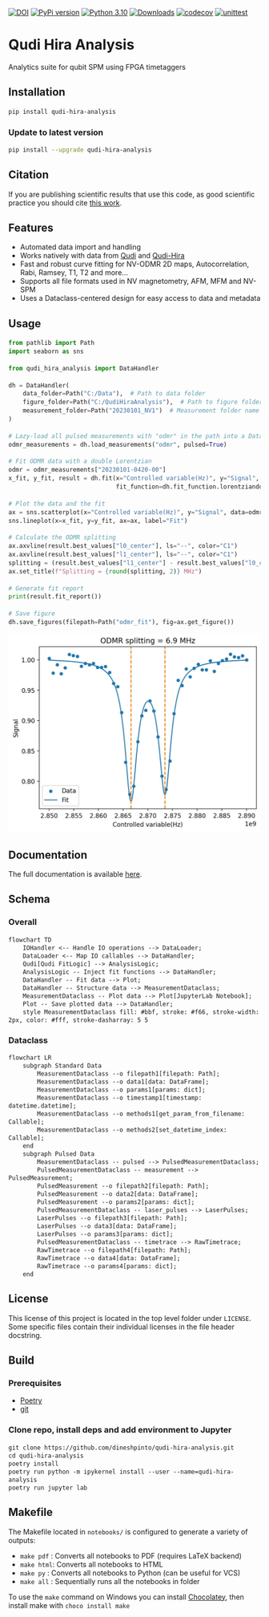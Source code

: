[![DOI](https://zenodo.org/badge/288670453.svg)](https://zenodo.org/badge/latestdoi/288670453)
[![PyPi version](https://img.shields.io/pypi/v/qudi-hira-analysis)](https://pypi.python.org/pypi/qudi-hira-analysis/)
[![Python 3.10](https://img.shields.io/badge/python-3.10+-blue.svg)](https://www.python.org/downloads/release/python-3100/)
[![Downloads](https://pepy.tech/badge/qudi-hira-analysis)](https://pepy.tech/project/qudi-hira-analysis)
[![codecov](https://codecov.io/gh/dineshpinto/qudi-hira-analysis/branch/main/graph/badge.svg?token=FMXDAYW8DW)](https://codecov.io/gh/dineshpinto/qudi-hira-analysis)
[![unittest](https://github.com/dineshpinto/qudi-hira-analysis/actions/workflows/unittest.yml/badge.svg)](https://github.com/dineshpinto/qudi-hira-analysis/actions/workflows/unittest.yml)

# Qudi Hira Analysis

Analytics suite for qubit SPM using FPGA timetaggers

## Installation

```bash
pip install qudi-hira-analysis
```

### Update to latest version

```bash
pip install --upgrade qudi-hira-analysis
```

## Citation

If you are publishing scientific results that use this code, as good scientific practice you
should cite [this work](https://doi.org/10.5281/zenodo.7604670).

## Features

- Automated data import and handling
- Works natively with data from [Qudi](https://github.com/Ulm-IQO/qudi) and [Qudi-Hira](https://github.com/projecthira/qudi-hira)
- Fast and robust curve fitting for NV-ODMR 2D maps, Autocorrelation, Rabi, Ramsey, T1, T2 and more...
- Supports all file formats used in NV magnetometry, AFM, MFM and NV-SPM
- Uses a Dataclass-centered design for easy access to data and metadata

## Usage

```python
from pathlib import Path
import seaborn as sns

from qudi_hira_analysis import DataHandler

dh = DataHandler(
    data_folder=Path("C:/Data"),  # Path to data folder
    figure_folder=Path("C:/QudiHiraAnalysis"),  # Path to figure folder
    measurement_folder=Path("20230101_NV1")  # Measurement folder name (optional)
)

# Lazy-load all pulsed measurements with "odmr" in the path into a Dataclass
odmr_measurements = dh.load_measurements("odmr", pulsed=True)

# Fit ODMR data with a double Lorentzian
odmr = odmr_measurements["20230101-0420-00"]
x_fit, y_fit, result = dh.fit(x="Controlled variable(Hz)", y="Signal",
                              fit_function=dh.fit_function.lorentziandouble, data=odmr.data)

# Plot the data and the fit
ax = sns.scatterplot(x="Controlled variable(Hz)", y="Signal", data=odmr.data, label="Data")
sns.lineplot(x=x_fit, y=y_fit, ax=ax, label="Fit")

# Calculate the ODMR splitting
ax.axvline(result.best_values["l0_center"], ls="--", color="C1")
ax.axvline(result.best_values["l1_center"], ls="--", color="C1")
splitting = (result.best_values["l1_center"] - result.best_values["l0_center"]) / 1e6
ax.set_title(f"Splitting = {round(splitting, 2)} MHz")

# Generate fit report
print(result.fit_report())

# Save figure
dh.save_figures(filepath=Path("odmr_fit"), fig=ax.get_figure())
```
![ODMR](https://github.com/dineshpinto/qudi-hira-analysis/blob/fb86a5321a15a6851803daa9af60abe52436b54d/docs/images/odmr.jpg)

## Documentation

The full documentation is available [here](https://dineshpinto.github.io/qudi-hira-analysis/).

## Schema

### Overall

```mermaid
flowchart TD
    IOHandler <-- Handle IO operations --> DataLoader;
    DataLoader <-- Map IO callables --> DataHandler;
    Qudi[Qudi FitLogic] --> AnalysisLogic;
    AnalysisLogic -- Inject fit functions --> DataHandler;
    DataHandler -- Fit data --> Plot;
    DataHandler -- Structure data --> MeasurementDataclass;
    MeasurementDataclass -- Plot data --> Plot[JupyterLab Notebook];
    Plot -- Save plotted data --> DataHandler;
    style MeasurementDataclass fill: #bbf, stroke: #f66, stroke-width: 2px, color: #fff, stroke-dasharray: 5 5
```

### Dataclass

```mermaid
flowchart LR
    subgraph Standard Data
        MeasurementDataclass --o filepath1[filepath: Path];
        MeasurementDataclass --o data1[data: DataFrame];
        MeasurementDataclass --o params1[params: dict];
        MeasurementDataclass --o timestamp1[timestamp: datetime.datetime];
        MeasurementDataclass --o methods1[get_param_from_filename: Callable];
        MeasurementDataclass --o methods2[set_datetime_index: Callable];
    end
    subgraph Pulsed Data
        MeasurementDataclass -- pulsed --> PulsedMeasurementDataclass;
        PulsedMeasurementDataclass -- measurement --> PulsedMeasurement;
        PulsedMeasurement --o filepath2[filepath: Path];
        PulsedMeasurement --o data2[data: DataFrame];
        PulsedMeasurement --o params2[params: dict];
        PulsedMeasurementDataclass -- laser_pulses --> LaserPulses;
        LaserPulses --o filepath3[filepath: Path];
        LaserPulses --o data3[data: DataFrame];
        LaserPulses --o params3[params: dict];
        PulsedMeasurementDataclass -- timetrace --> RawTimetrace;
        RawTimetrace --o filepath4[filepath: Path];
        RawTimetrace --o data4[data: DataFrame];
        RawTimetrace --o params4[params: dict];
    end
```

## License

This license of this project is located in the top level folder under `LICENSE`. Some specific files contain their
individual licenses in the file header docstring.

## Build

### Prerequisites

- [Poetry](https://python-poetry.org)
- [git](https://git-scm.com/downloads)

### Clone repo, install deps and add environment to Jupyter

```shell
git clone https://github.com/dineshpinto/qudi-hira-analysis.git
cd qudi-hira-analysis
poetry install
poetry run python -m ipykernel install --user --name=qudi-hira-analysis
poetry run jupyter lab
```

## Makefile

The Makefile located in `notebooks/` is configured to generate a variety of outputs:

+ `make pdf` : Converts all notebooks to PDF (requires LaTeX backend)
+ `make html`: Converts all notebooks to HTML
+ `make py`  : Converts all notebooks to Python (can be useful for VCS)
+ `make all` : Sequentially runs all the notebooks in folder

To use the `make` command on Windows you can install [Chocolatey](https://chocolatey.org/install), then
install make with `choco install make`
